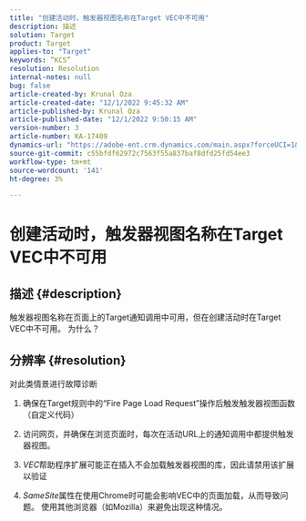 ```yaml
---
title: "创建活动时，触发器视图名称在Target VEC中不可用"
description: 描述
solution: Target
product: Target
applies-to: "Target"
keywords: “KCS”
resolution: Resolution
internal-notes: null
bug: false
article-created-by: Krunal Oza
article-created-date: "12/1/2022 9:45:32 AM"
article-published-by: Krunal Oza
article-published-date: "12/1/2022 9:50:15 AM"
version-number: 3
article-number: KA-17409
dynamics-url: "https://adobe-ent.crm.dynamics.com/main.aspx?forceUCI=1&pagetype=entityrecord&etn=knowledgearticle&id=71b194e2-5c71-ed11-9561-6045bd006a22"
source-git-commit: c55bfdf62972c7563f55a837baf8dfd25fd54ee3
workflow-type: tm+mt
source-wordcount: '141'
ht-degree: 3%

---
```


# 创建活动时，触发器视图名称在Target VEC中不可用

## 描述 {#description}


触发器视图名称在页面上的Target通知调用中可用，但在创建活动时在Target VEC中不可用。 为什么？


## 分辨率 {#resolution}


对此类情景进行故障诊断

1. 确保在Target规则中的“Fire Page Load Request”操作后触发触发器视图函数（自定义代码）

2. 访问网页，并确保在浏览页面时，每次在活动URL上的通知调用中都提供触发器视图。

3. *VEC*&#x200B;帮助程序扩展可能正在插入不会加载触发器视图的库，因此请禁用该扩展以验证

4. *SameSite*&#x200B;属性在使用Chrome时可能会影响VEC中的页面加载，从而导致问题。 使用其他浏览器（如Mozilla）来避免出现这种情况。
